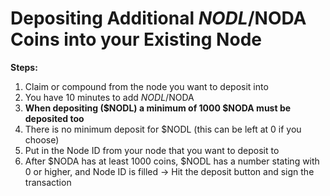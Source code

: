 # Depositing Additional $NODL/$NODA Coins into your Existing Node

**Steps:**

1. Claim or compound from the node you want to deposit into
2. You have 10 minutes to add $NODL/$NODA
3. **When depositing ($NODL) a minimum of 1000 $NODA must be deposited too**
4. There is no minimum deposit for $NODL (this can be left at 0 if you choose)
5. Put in the Node ID from your node that you want to deposit to
6. After $NODA has at least 1000 coins, $NODL has a number stating with 0 or higher, and Node ID is filled -> Hit the deposit button and sign the transaction
